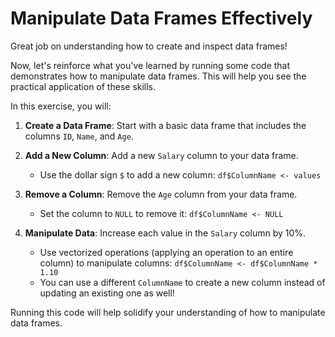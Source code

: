 # Manipulate Data Frames Effectively

Great job on understanding how to create and inspect data frames!

Now, let's reinforce what you've learned by running some code that demonstrates how to manipulate data frames. This will help you see the practical application of these skills.

In this exercise, you will:

1. **Create a Data Frame**: Start with a basic data frame that includes the columns `ID`, `Name`, and `Age`.

2. **Add a New Column**: Add a new `Salary` column to your data frame.
    - Use the dollar sign `$` to add a new column: `df$ColumnName <- values`

3. **Remove a Column**: Remove the `Age` column from your data frame.
    - Set the column to `NULL` to remove it: `df$ColumnName <- NULL`

4. **Manipulate Data**: Increase each value in the `Salary` column by 10%.
    - Use vectorized operations (applying an operation to an entire column) to manipulate columns: `df$ColumnName <- df$ColumnName * 1.10`
    - You can use a different `ColumnName` to create a new column instead of updating an existing one as well!

Running this code will help solidify your understanding of how to manipulate data frames.